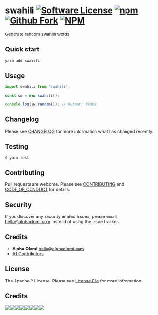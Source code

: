 # swahili [![Software License][ico-license]](LICENSE.md) [![npm][ico-version]](https://www.npmjs.com/package/swahili) [![Github Fork](https://img.shields.io/github/forks/alphaolomi/swahili?logo=github&style=flat-square)](https://github.com/alphaolomi/swahili) [![NPM](https://nodei.co/npm/swahili.png?mini=true)](https://nodei.co/npm/swahili/)

Generate random swahiili words

## Quick start

```bash
yarn add swahili
```

## Usage

```javascript
import swahili from 'swahili';

const sw = new swahili();

console.log(sw.random()); // Output: fedha
```

## Changelog

Please see [CHANGELOG](CHANGELOG.md) for more information what has changed recently.

## Testing

```bash
$ yarn test
```

## Contributing

Pull requests are welcome. Please see [CONTRIBUTING](./.github/CONTRIBUTING.md) and [CODE_OF_CONDUCT](./.github/CODE_OF_CONDUCT.md) for details.

## Security

If you discover any security related issues, please email [hello@alphaolomi.com](mailto:hello@alphaolomi.com) instead of using the issue tracker.

## Credits

- **Alpha Olomi** [hello@alphaolomi.com](hello@alphaolomi.com)
- [All Contributors][link-contributors]

## License

The Apache 2 License. Please see [License File](LICENSE) for more information.

## Credits

[![](https://sourcerer.io/fame/alphaolomi/alphaolomi/swahili/images/0)](https://sourcerer.io/fame/alphaolomi/alphaolomi/swahili/links/0)[![](https://sourcerer.io/fame/alphaolomi/alphaolomi/swahili/images/1)](https://sourcerer.io/fame/alphaolomi/alphaolomi/swahili/links/1)[![](https://sourcerer.io/fame/alphaolomi/alphaolomi/swahili/images/2)](https://sourcerer.io/fame/alphaolomi/alphaolomi/swahili/links/2)[![](https://sourcerer.io/fame/alphaolomi/alphaolomi/swahili/images/3)](https://sourcerer.io/fame/alphaolomi/alphaolomi/swahili/links/3)[![](https://sourcerer.io/fame/alphaolomi/alphaolomi/swahili/images/4)](https://sourcerer.io/fame/alphaolomi/alphaolomi/swahili/links/4)[![](https://sourcerer.io/fame/alphaolomi/alphaolomi/swahili/images/5)](https://sourcerer.io/fame/alphaolomi/alphaolomi/swahili/links/5)[![](https://sourcerer.io/fame/alphaolomi/alphaolomi/swahili/images/6)](https://sourcerer.io/fame/alphaolomi/alphaolomi/swahili/links/6)[![](https://sourcerer.io/fame/alphaolomi/alphaolomi/swahili/images/7)](https://sourcerer.io/fame/alphaolomi/alphaolomi/swahili/links/7)

[ico-version]: https://img.shields.io/npm/v/swahili?style=flat-square
[ico-license]: https://img.shields.io/badge/license-Apache2-brightgreen.svg?style=flat-square
[link-author]: https://github.com/alphaolomi
[link-contributors]: ../../contributors
